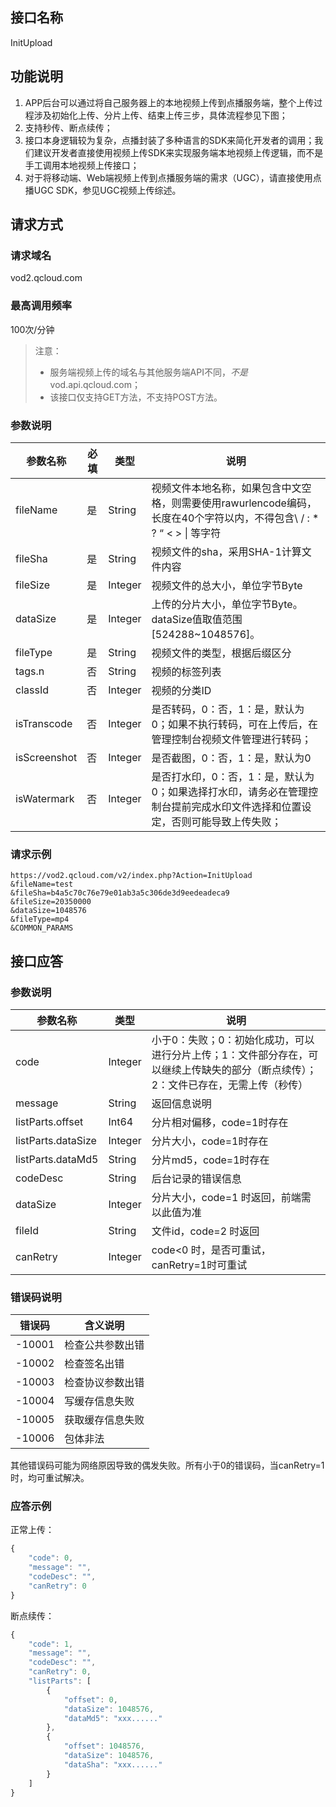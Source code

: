 ## 接口名称
InitUpload

## 功能说明
1. APP后台可以通过将自己服务器上的本地视频上传到点播服务端，整个上传过程涉及初始化上传、分片上传、结束上传三步，具体流程参见下图；
1. 支持秒传、断点续传；
1. 接口本身逻辑较为复杂，点播封装了多种语言的SDK来简化开发者的调用；我们建议开发者直接使用视频上传SDK来实现服务端本地视频上传逻辑，而不是手工调用本地视频上传接口；
1. 对于将移动端、Web端视频上传到点播服务端的需求（UGC），请直接使用点播UGC SDK，参见UGC视频上传综述。


## 请求方式

### 请求域名
vod2.qcloud.com

### 最高调用频率
100次/分钟

> 注意：
> - 服务端视频上传的域名与其他服务端API不同，*不是* vod.api.qcloud.com；
> - 该接口仅支持GET方法，不支持POST方法。

### 参数说明
| 参数名称 | 必填 | 类型 | 说明 |
|---------|---------|---------|---------|
| fileName | 是 | String | 视频文件本地名称，如果包含中文空格，则需要使用rawurlencode编码，长度在40个字符以内，不得包含\ / : * ? “ < > \| 等字符 |
| fileSha | 是 | String | 视频文件的sha，采用SHA-1计算文件内容 |
| fileSize | 是 | Integer | 视频文件的总大小，单位字节Byte |
| dataSize | 是 | Integer | 上传的分片大小，单位字节Byte。dataSize值取值范围[524288~1048576]。 |
| fileType | 是 | String | 视频文件的类型，根据后缀区分 |
| tags.n | 否 | String | 视频的标签列表 |
| classId | 否 | Integer | 视频的分类ID |
| isTranscode | 否 | Integer | 是否转码，0：否，1：是，默认为0；如果不执行转码，可在上传后，在管理控制台视频文件管理进行转码； |
| isScreenshot | 否 | Integer | 是否截图，0：否，1：是，默认为0 |
| isWatermark | 否 | Integer | 是否打水印，0：否，1：是，默认为0；如果选择打水印，请务必在管理控制台提前完成水印文件选择和位置设定，否则可能导致上传失败； |


### 请求示例
```
https://vod2.qcloud.com/v2/index.php?Action=InitUpload
&fileName=test
&fileSha=b4a5c70c76e79e01ab3a5c306de3d9eedeadeca9
&fileSize=20350000
&dataSize=1048576
&fileType=mp4
&COMMON_PARAMS
```

## 接口应答

### 参数说明
| 参数名称 | 类型 | 说明 |
|---------|---------|---------|
| code | Integer | 小于0：失败；0：初始化成功，可以进行分片上传；1：文件部分存在，可以继续上传缺失的部分（断点续传）；2：文件已存在，无需上传（秒传） |
| message | String | 返回信息说明 |
| listParts.offset | Int64 | 分片相对偏移，code=1时存在 |
| listParts.dataSize | Integer | 分片大小，code=1时存在 |
| listParts.dataMd5 | String | 分片md5，code=1时存在 |
| codeDesc | String | 后台记录的错误信息 |
| dataSize | Integer | 分片大小，code=1 时返回，前端需以此值为准 |
| fileId | String | 文件id，code=2 时返回 |
| canRetry | Integer | code<0 时，是否可重试，canRetry=1时可重试 |

### 错误码说明
| 错误码 | 含义说明|
|---------|---------|
| -10001 | 检查公共参数出错 |
| -10002 | 检查签名出错 |
| -10003 | 检查协议参数出错 |
| -10004 | 写缓存信息失败 |
| -10005 | 获取缓存信息失败|
| -10006 | 包体非法 |

其他错误码可能为网络原因导致的偶发失败。所有小于0的错误码，当canRetry=1时，均可重试解决。

### 应答示例

正常上传：

```javascript
{
    "code": 0,
    "message": "",
    "codeDesc": "",
    "canRetry": 0
}
```

断点续传：

```javascript
{
    "code": 1,
    "message": "",
    "codeDesc": "",
    "canRetry": 0,
    "listParts": [
        {
            "offset": 0,
            "dataSize": 1048576,
            "dataMd5": "xxx......"
        },
        {
            "offset": 1048576,
            "dataSize": 1048576,
            "dataSha": "xxx......"
        }
    ]
}
```
